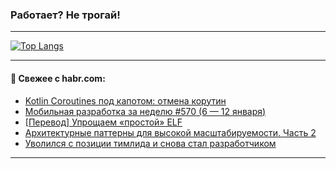 ### Работает? Не трогай!

---
<!--
#### 🛠️ Technical stack:

![Java](https://img.shields.io/badge/Java-informational?logo=Oracle&style=flat&logoColor=white&color=FF4500)
![Kotlin](https://img.shields.io/badge/Kotlin-informational?logo=Kotlin&style=flat&logoColor=white&color=774D97)
![TS](https://img.shields.io/badge/TypeScript-informational?logo=typeScript&style=flat&logoColor=black&color=017acc)
![Python](https://img.shields.io/badge/Python-informational?logo=Python&style=flat&logoColor=black&color=ffdd54) <br>
![Spring](https://img.shields.io/badge/Spring-informational?logo=Spring&style=flat&logoColor=white&color=6DB33F) 
![SpringBoot](https://img.shields.io/badge/SpringBoot-informational?logo=SpringBoot&style=flat&logoColor=white&color=6DB33F)
![Nest](https://img.shields.io/badge/NestJS-informational?logo=NestJS&style=flat&logoColor=white&color=E0234E) 
![NodeJS](https://img.shields.io/badge/NodeJS-informational?logo=node.js&style=flat&logoColor=white&color=70A760)<br>
![PostgreSQL](https://img.shields.io/badge/PostgreSQL-informational?logo=PostgreSQL&style=flat&logoColor=white&color=DAA520)
![MongoDB](https://img.shields.io/badge/MongoDB-informational?logo=MongoDB&style=flat&logoColor=white&color=870000)
![Apache](https://img.shields.io/badge/Apache-informational?logo=apache&style=flat&logoColor=white&color=f74e28)

___ 
-->

<!--- #### 🛠️ : --->

[![Top Langs](https://github-readme-stats-82jvfl3w3-advtsettinggmailcoms-projects.vercel.app/api/top-langs/?username=zloylis&langs_count=10&hide_title=true&title_color=e6edf3&size_weight=0.5&count_weight=0.5&layout=compact&hide_progress=true&hide_border=true&theme=dracula)](https://github.com/zloylis)

<!---


####  :octocat:&nbsp;&nbsp; Статистика:

![GitHub stats](https://github-readme-stats-u2qms2cxw-advtsettinggmailcoms-projects.vercel.app/api?username=zloylis&show_icons=true&hide_border=true&theme=dracula&title_color=e6edf3&include_all_commits=true&count_private=true&hide_rank=false&hide_title=true&rank_icon=github)
-->
---

#### 💬 Свежее с habr.com:

<!-- BLOG-POST-LIST:START -->
- [Kotlin Coroutines под капотом: отмена корутин](https://habr.com/ru/articles/873076/?utm_source=habrahabr&utm_medium=rss&utm_campaign=873076)
- [Мобильная разработка за неделю #570 &lpar;6 — 12 января&rpar;](https://habr.com/ru/articles/873062/?utm_source=habrahabr&utm_medium=rss&utm_campaign=873062)
- [[Перевод] Упрощаем «простой» ELF](https://habr.com/ru/companies/ruvds/articles/870674/?utm_source=habrahabr&utm_medium=rss&utm_campaign=870674)
- [Архитектурные паттерны для высокой масштабируемости. Часть 2](https://habr.com/ru/articles/871784/?utm_source=habrahabr&utm_medium=rss&utm_campaign=871784)
- [Уволился с позиции тимлида и снова стал разработчиком](https://habr.com/ru/articles/873002/?utm_source=habrahabr&utm_medium=rss&utm_campaign=873002)
<!-- BLOG-POST-LIST:END -->

---
